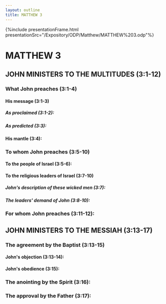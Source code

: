```yaml
---
layout: outline
title: MATTHEW 3
---
```

{%include presentationFrame.html presentationSrc="/Expository/ODP/Matthew/MATTHEW%203.odp"%}

# MATTHEW 3 
## JOHN MINISTERS TO THE MULTITUDES (3:1-12) 
###  What John preaches (3:1-4) 
####  His message (3:1-3) 
#####  As proclaimed (3:1-2): 
#####  As predicted (3:3): 
####  His mantle (3:4): 
###  To whom John preaches (3:5-10) 
####  To the people of Israel (3:5-6): 
####  To the religious leaders of Israel (3:7-10) 
#####  John\'s description of these wicked men (3:7): 
#####  The leaders\' demand of John (3:8-10): 
###  For whom John preaches (3:11-12): 
## JOHN MINISTERS TO THE MESSIAH (3:13-17) 
###  The agreement by the Baptist (3:13-15) 
####  John\'s objection (3:13-14): 
####  John\'s obedience (3:15): 
###  The anointing by the Spirit (3:16): 
###  The approval by the Father (3:17): 
